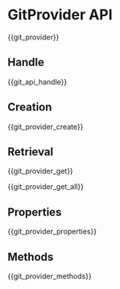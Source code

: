 # GitProvider API

{{git_provider}}

## Handle

{{git_api_handle}}

## Creation

{{git_provider_create}}

## Retrieval

{{git_provider_get}}

{{git_provider_get_all}}

## Properties

{{git_provider_properties}}

## Methods

{{git_provider_methods}}